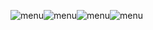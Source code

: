 ![menu](https://i.ibb.co/jbFVP64/1.jpg)![menu](https://i.ibb.co/NjcHgdx/2.jpg)![menu](https://i.ibb.co/sCNsG0k/3.jpg)![menu](https://i.ibb.co/cvRNpZH/4.jpg)
